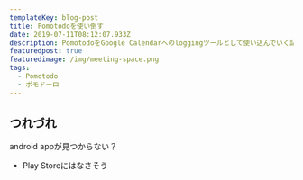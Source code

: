 ```yaml
---
templateKey: blog-post
title: Pomotodoを使い倒す
date: 2019-07-11T08:12:07.933Z
description: PomotodoをGoogle Calendarへのloggingツールとして使い込んでいく記録
featuredpost: true
featuredimage: /img/meeting-space.png
tags:
  - Pomotodo
  - ポモドーロ
---
```

## つれづれ
android appが見つからない？
- Play Storeにはなさそう
